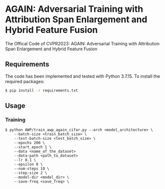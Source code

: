 # AGAIN: Adversarial Training with Attribution Span Enlargement and Hybrid Feature Fusion
The Offical Code of CVPR2023: AGAIN: Adversarial Training with Attribution Span Enlargement and Hybrid Feature Fusion

## Requirements
The code has been implemented and tested with Python 3.7.15. To install the required packages:

```bash
$ pip install -r requirements.txt
```

## Usage
### Training

```
$ python AWP/train_awp_again_cifar.py --arch <model_architecture> \
	--batch-size <train_batch_size> \
	--test-batch-size <test_batch_size> \
	--epochs 200 \
	--start_epoch 1 \
	--data <name_of_the_dataset>
	--data-path <path_to_dataset>
	--lr 0.1 \
	--epsilon 8 \
	--num-steps 10 \
	--step-size 2 \
	--model-dir <model_dir> \
	--save-freq <save_freq> \
```
